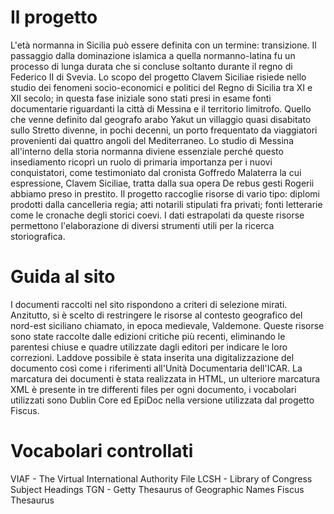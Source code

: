 # Il progetto
L'età normanna in Sicilia può essere definita con un termine: transizione. Il passaggio dalla dominazione islamica a quella normanno-latina fu un processo di lunga durata che si concluse soltanto durante il regno di Federico II di Svevia. Lo scopo del progetto Clavem Siciliae risiede nello studio dei fenomeni socio-economici e politici del Regno di Sicilia tra XI e XII secolo; in questa fase iniziale sono stati presi in esame fonti documentarie riguardanti la città di Messina e il territorio limitrofo. Quello che venne definito dal geografo arabo Yakut un villaggio quasi disabitato sullo Stretto divenne, in pochi decenni, un porto frequentato da viaggiatori provenienti dai quattro angoli del Mediterraneo. Lo studio di Messina all'interno della storia normanna diviene essenziale perché questo insediamento ricoprì un ruolo di primaria importanza per i nuovi conquistatori, come testimoniato dal cronista Goffredo Malaterra la cui espressione, Clavem Siciliae, tratta dalla sua opera De rebus gesti Rogerii abbiamo preso in prestito. Il progetto raccoglie risorse di vario tipo: diplomi prodotti dalla cancelleria regia; atti notarili stipulati fra privati; fonti letterarie come le cronache degli storici coevi. I dati estrapolati da queste risorse permettono l'elaborazione di diversi strumenti utili per la ricerca storiografica.

# Guida al sito
I documenti raccolti nel sito rispondono a criteri di selezione mirati. Anzitutto, si è scelto di restringere le risorse al contesto geografico del nord-est siciliano chiamato, in epoca medievale, Valdemone. Queste risorse sono state raccolte dalle edizioni critiche più recenti, eliminando le parentesi chiuse e quadre utilizzate dagli editori per indicare le loro correzioni. Laddove possibile è stata inserita una digitalizzazione del documento così come i riferimenti all'Unità Documentaria dell'ICAR. La marcatura dei documenti è stata realizzata in HTML, un ulteriore marcatura XML è presente in tre differenti files per ogni documento, i vocabolari utilizzati sono Dublin Core ed EpiDoc nella versione utilizzata dal progetto Fiscus.

# Vocabolari controllati
VIAF - The Virtual International Authority File
LCSH - Library of Congress Subject Headings
TGN - Getty Thesaurus of Geographic Names
Fiscus Thesaurus


